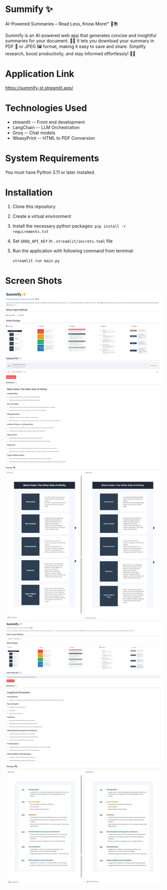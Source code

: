 # Summify ✨
AI-Powered Summaries – Read Less, Know More!" 🤖📚

Summify is an AI-powered web app that generates concise and insightful summaries for your document. 📖✨ 
It lets you download your summary in PDF 📝 or JPEG 🖼️ format, making it easy to save and share. Simplify research, 
boost productivity, and stay informed effortlessly! 🚀💡

# Application Link
https://summify-st.streamlit.app/

# Technologies Used
* streamlit -- Front end development
* LangChain -- LLM Orchestration
* Groq -- Chat models
* WeasyPrint -- HTML to PDF Conversion
   
# System Requirements
You must have Python 3.11 or later installed.

# Installation
1. Clone this repository
2. Create a virtual environment
3. Install the necessary python packages:
   `pip install -r requirements.txt`
4. Set `GROQ_API_KEY` in `.streamlit/secrets.toml` file
5. Run the application with following command from terminal:

   `streamlit run main.py`

# Screen Shots
![img.png](img.png)
![img_2.png](img_2.png)
![img_1.png](img_1.png)
![img_3.png](img_3.png)
![img_4.png](img_4.png)
![img_5.png](img_5.png)
![img_6.png](img_6.png)
![img_7.png](img_7.png)
